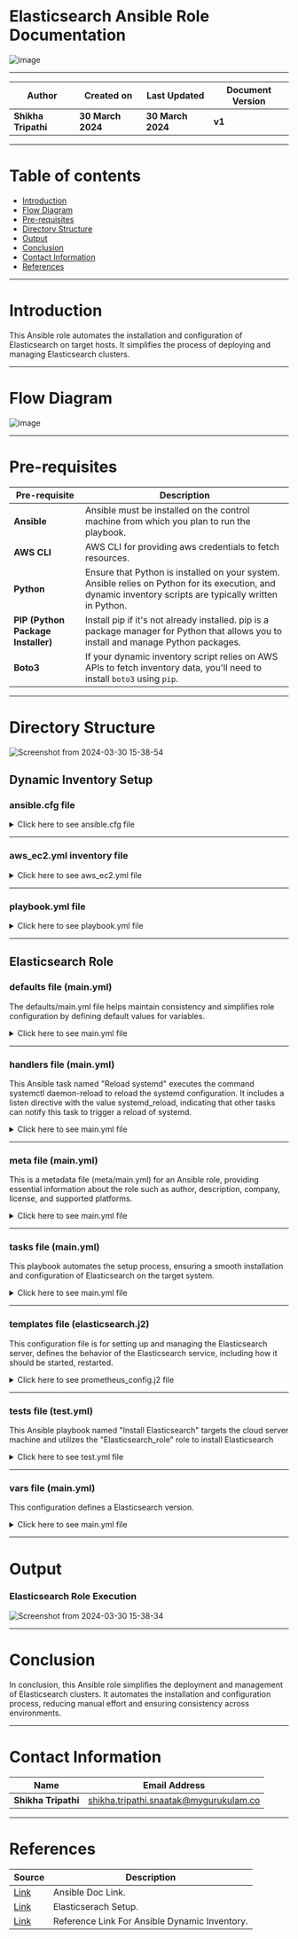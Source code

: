 
# Elasticsearch Ansible Role Documentation

![image](https://github.com/CodeOps-Hub/Ansible/assets/156056746/818655cc-4bab-465b-9faf-0b2004eac4ea)



***

| **Author** | **Created on** | **Last Updated** | **Document Version** |
| ---------- | -------------- | ---------------- | -------------------- |
| **Shikha Tripathi** | **30 March 2024** | **30 March 2024** | **v1** |

***
# Table of contents
* [Introduction](#Introduction)
* [Flow Diagram](#Flow-Diagram)
* [Pre-requisites](#Pre-requisites)
* [Directory Structure](#Directory-Structure)
* [Output](#Output)
* [Conclusion](#Conclusion)
* [Contact Information](#Contact-Information)
* [References](#References)

***

# Introduction

This Ansible role automates the installation and configuration of Elasticsearch on target hosts. It simplifies the process of deploying and managing Elasticsearch clusters.
***

# Flow Diagram

![image](https://github.com/CodeOps-Hub/Ansible/assets/156056746/7b1918b8-98fd-47e1-a391-e24fee29a54e)

***

# Pre-requisites

| **Pre-requisite** | **Description** |
| ----------------- | --------------- |
| **Ansible**       | Ansible must be installed on the control machine from which you plan to run the playbook. |
| **AWS CLI**       | AWS CLI for providing aws credentials to fetch resources. |
| **Python**        | Ensure that Python is installed on your system. Ansible relies on Python for its execution, and dynamic inventory scripts are typically written in Python. |
| **PIP (Python Package Installer)** | Install pip if it's not already installed. pip is a package manager for Python that allows you to install and manage Python packages. |
| **Boto3**   |  If your dynamic inventory script relies on AWS APIs to fetch inventory data, you'll need to install `boto3` using `pip`. |

***

# Directory Structure

![Screenshot from 2024-03-30 15-38-54](https://github.com/CodeOps-Hub/Ansible/assets/156056746/0df7e976-9d76-43c6-8c8d-5ce0067288f2)


## Dynamic Inventory Setup

### ansible.cfg file

<details>
<summary> Click here to see ansible.cfg file</summary>
<br>
  
```shell
[defaults]
roles_path=ansible-role-elasticsearch
retry_files_enabled=no
inventory=aws_ec2.yml
host_key_checking = False
remote_user = ubuntu
private_key_file =/home/ubuntu/elasticSearch.pem
[inventory]
enable_plugins = aws_ec2

```
</details>

***

### aws_ec2.yml inventory file

<details>
<summary> Click here to see aws_ec2.yml file</summary>
<br>
  
```shell

---
plugin: aws_ec2
regions:
  - us-east-1
hostnames:
  - ip-address
filters:
  tag:Name:
    - ElasticSearch-Server
```
</details>

***

### playbook.yml file

<details>
<summary> Click here to see playbook.yml file</summary>
<br>
  
```shell
---
- hosts: aws_ec2
  become: yes
  gather_facts: yes
  roles:
    - ansible-role-elasticsearch

```
</details>

***

## Elasticsearch Role

### defaults file (main.yml)

The defaults/main.yml file helps maintain consistency and simplifies role configuration by defining default values for variables. 

<details>
<summary> Click here to see main.yml file</summary>
<br>
  
```shell
---
# defaults file for ansible-role-elasticsearch
elasticsearch_version: "7.x"
```
</details>

***

### handlers file (main.yml)

This Ansible task named "Reload systemd" executes the command systemctl daemon-reload to reload the systemd configuration. It includes a listen directive with the value systemd_reload, indicating that other tasks can notify this task to trigger a reload of systemd. 

<details>
<summary> Click here to see main.yml file</summary>
<br>
  
```shell
# handlers file for ansible-role-elasticsearch
---
- name: restart elasticsearch
  systemd:
    name: elasticsearch
    state: restarted
    enabled: yes
```
</details>

***

### meta file (main.yml)

This is a metadata file (meta/main.yml) for an Ansible role, providing essential information about the role such as author, description, company, license, and supported platforms.

<details>
<summary> Click here to see main.yml file</summary>
<br>
  
```shell
galaxy_info:
  author: Shikha
  description: Snaatak-P7
  company: Mygurukulam- Powered by Opstree

  # If the issue tracker for your role is not on github, uncomment the
  # next line and provide a value
  # issue_tracker_url: http://example.com/issue/tracker

  # Choose a valid license ID from https://spdx.org - some suggested licenses:
  # - BSD-3-Clause (default)
  # - MIT
  # - GPL-2.0-or-later
  # - GPL-3.0-only
  # - Apache-2.0
  # - CC-BY-4.0
  license: license (GPL-2.0-or-later, MIT, etc)

  min_ansible_version: 2.1

  # If this a Container Enabled role, provide the minimum Ansible Container version.
  # min_ansible_container_version:

  #
  # Provide a list of supported platforms, and for each platform a list of versions.
# If you don't wish to enumerate all versions for a particular platform, use 'all'.
  # To view available platforms and versions (or releases), visit:
  # https://galaxy.ansible.com/api/v1/platforms/
  #
  # platforms:
  # - name: Fedora
  #   versions:
  #   - all
  #   - 25
  # - name: SomePlatform
  #   versions:
  #   - all
  #   - 1.0
  #   - 7
  #   - 99.99

  galaxy_tags: []
# List tags for your role here, one per line. A tag is a keyword that describes
    # and categorizes the role. Users find roles by searching for tags. Be sure to
    # remove the '[]' above, if you add tags to this list.
    #
    # NOTE: A tag is limited to a single word comprised of alphanumeric characters.
    #       Maximum 20 tags per role.

dependencies: []
  # List your role dependencies here, one per line. Be sure to remove the '[]' above,
  # if you add dependencies to this list.
```
</details>

***

### tasks file (main.yml)

This playbook automates the setup process, ensuring a smooth installation and configuration of Elasticsearch on the target system.

<details>
<summary> Click here to see main.yml file</summary>
<br>
  
```shell

# tasks file for ansible-role-elasticsearch
---
- name: Add Elasticsearch GPG Key
  apt_key:
    url: https://artifacts.elastic.co/GPG-KEY-elasticsearch
  notify: restart elasticsearch

- name: Add Elasticsearch APT Repository
  apt_repository:
    repo: "deb https://artifacts.elastic.co/packages/{{ elasticsearch_version }}/apt stable main"
    state: present
  notify: restart elasticsearch

- name: Update apt and install Elasticsearch
  apt:
    name: elasticsearch
    state: latest
  notify: restart elasticsearch

- name: Copy Elasticsearch configuration template
  template:
    src: elasticsearch.j2
    dest: /etc/elasticsearch/elasticsearch.yml
  notify: restart elasticsearch
```
</details>

***

### templates file (elasticsearch.j2)

This configuration file is for setting up and managing the Elasticsearch server, defines the behavior of the Elasticsearch service, including how it should be started, restarted.

<details>
<summary> Click here to see prometheus_config.j2 file</summary>
<br>
  
```shell
<!DOCTYPE html>
<html lang="en">
<head>
    <meta charset="UTF-8">
    <meta name="viewport" content="width=device-width, initial-scale=1.0">
    <title>Hello Elasticsearch</title>
    <style>
        body {
            font-family: Arial, sans-serif;
            background-color: #f4f4f4;
            margin: 0;
            padding: 0;
            display: flex;
            justify-content: center;
            align-items: center;
            height: 100vh;
        }
        .container {
            text-align: center;
        }
        h1 {
            color: #333;
        }
        p {
            color: #666;
        }
    </style>
</head>
<body>
    <div class="container">
        <h1>Hello Elasticsearch!</h1>
        <p>Welcome to our Elasticsearch dashboard.</p>
    </div>
</body>
</html>

```
</details>

***

### tests file (test.yml)

This Ansible playbook named "Install Elasticsearch" targets the cloud server machine and utilizes the "Elasticsearch_role" role to install Elasticsearch

<details>
<summary> Click here to see test.yml file</summary>
<br>
  
```shell
---
- hosts: localhost
  remote_user: root
  roles:
    - ansible-role-elasticsearch

```
</details>

***

### vars file (main.yml)

This configuration defines a Elasticsearch version.


<details>
<summary> Click here to see main.yml file</summary>
<br>
  
```shell
# vars file for ansible-role-elasticsearch
elasticsearch_version: "7.x"
```
</details>

***

# Output

### Elasticsearch Role Execution
![Screenshot from 2024-03-30 15-38-34](https://github.com/CodeOps-Hub/Ansible/assets/156056746/4a4ab6d2-f59b-4fe1-b92b-e0c4e49c1e86)


***

# Conclusion
In conclusion, this Ansible role simplifies the deployment and management of Elasticsearch clusters. It automates the installation and configuration process, reducing manual effort and ensuring consistency across environments.
***

# Contact Information

| **Name** | **Email Address** |
| -------- | ----------------- |
| **Shikha Tripathi** | shikha.tripathi.snaatak@mygurukulam.co |

***

# References

| **Source** | **Description** |
| ---------- | --------------- |
| [Link](https://docs.ansible.com/ansible/latest/index.html) | Ansible Doc Link. |
| [Link](https://www.elastic.co/guide/en/elasticsearch/reference/current/targz.html) | Elasticserach Setup. |
| [Link](https://www.youtube.com/watch?v=junPdh2yvbU&t=454s) | Reference Link For Ansible Dynamic Inventory. |

